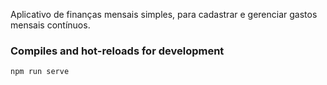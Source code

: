 Aplicativo de finanças mensais simples, para cadastrar e gerenciar gastos mensais contínuos.

### Compiles and hot-reloads for development
```
npm run serve
```
